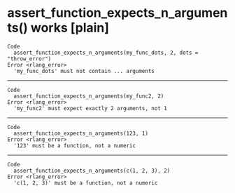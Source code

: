 # assert_function_expects_n_arguments() works [plain]

    Code
      assert_function_expects_n_arguments(my_func_dots, 2, dots = "throw_error")
    Error <rlang_error>
      'my_func_dots' must not contain ... arguments

---

    Code
      assert_function_expects_n_arguments(my_func2, 2)
    Error <rlang_error>
      'my_func2' must expect exactly 2 arguments, not 1

---

    Code
      assert_function_expects_n_arguments(123, 1)
    Error <rlang_error>
      '123' must be a function, not a numeric

---

    Code
      assert_function_expects_n_arguments(c(1, 2, 3), 2)
    Error <rlang_error>
      'c(1, 2, 3)' must be a function, not a numeric


